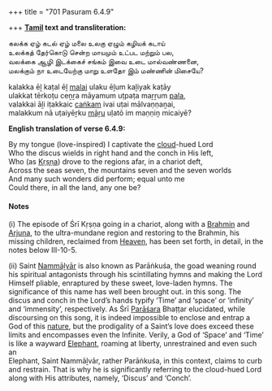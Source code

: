 +++
title = "701 Pasuram 6.4.9"

+++
**[Tamil](/definition/tamil#history "show Tamil definitions") text and transliteration:**

கலக்க ஏழ் கடல் ஏழ் மலை உலகு ஏழும் கழியக் கடாய்  
உலக்கத் தேர்கொடு சென்ற மாயமும் உட்பட மற்றும் பல,  
வலக்கை ஆழி இடக்கைச் சங்கம் இவை உடை மால்வண்ணனை,  
மலக்கும் நா உடையேற்கு மாறு உளதோ இம் மண்ணின் மிசையே?

kalakka ēḻ kaṭal ēḻ [malai](/definition/malai#history "show malai definitions") ulaku ēḻum kaḻiyak kaṭāy  
ulakkat tērkoṭu ceṉṟa māyamum uṭpaṭa maṟṟum [pala](/definition/pala#history "show pala definitions"),  
valakkai āḻi iṭakkaic [caṅkam](/definition/cankam#history "show caṅkam definitions") ivai uṭai mālvaṇṇaṉai,  
malakkum nā uṭaiyēṟku [māṟu](/definition/maru#vaishnavism "show māṟu definitions") uḷatō im maṇṇiṉ micaiyē?

**English translation of verse 6.4.9:**

By my tongue (love-inspired) I captivate the [cloud](/definition/cloud#history "show cloud definitions")-hued Lord  
Who the discus wields in right hand and the conch in His left,  
Who (as [Kṛṣṇa](/definition/krishna#vaishnavism "show Kṛṣṇa definitions")) drove to the regions afar, in a chariot deft,  
Across the seas seven, the mountains seven and the seven worlds  
And many such wonders did perform; equal unto me  
Could there, in all the land, any one be?

#### Notes

\(i\) The episode of Śrī Kṛṣṇa going in a chariot, along with a [Brahmin](/definition/brahmin#history "show Brahmin definitions") and [Arjuna](/definition/arjuna#vaishnavism "show Arjuna definitions"), to the ultra-mundane region and restoring to the Brahmin, his missing children, reclaimed from [Heaven](/definition/heaven#history "show Heaven definitions"), has been set forth, in detail, in the notes below III-10-5.

\(ii\) Saint [Nammāḻvār](/definition/nammalvar#vaishnavism "show Nammāḻvār definitions") is also known as Parāṅkuśa, the goad weaning round his spiritual antagonists through his scintillating hymns and making the Lord Himself pliable, enraptured by these sweet, love-laden hymns. The significance of this name has well been brought out. in this song. The discus and conch in the Lord’s hands typify ‘Time’ and ‘space’ or ‘infinity’ and ‘immensity’, respectively. As Śrī [Parāśara](/definition/parashara#history "show Parāśara definitions") Bhaṭṭar elucidated, while discoursing on this song, it is indeed impossible to enclose and entrap a God of this [nature](/definition/nature#history "show nature definitions"), but the prodigality of a Saint’s love does exceed these limits and encompasses even the Infinite. Verily, a God of ‘Space’ and ‘Time’ is like a wayward [Elephant](/definition/elephant#history "show Elephant definitions"), roaming at liberty, unrestrained and even such an  
Elephant, Saint Nammāḻvār, rather Parāṅkuśa, in this context, claims to curb and restrain. That is why he is significantly referring to the cloud-hued Lord along with His attributes, namely, ‘Discus’ and ‘Conch’.


